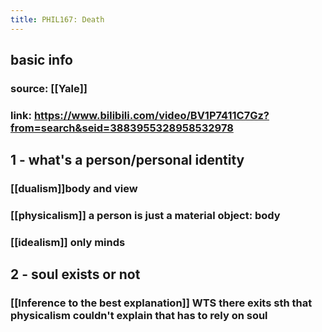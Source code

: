 ```yaml
---
title: PHIL167: Death
---
```


## basic info
### source: [[Yale]]
### link: https://www.bilibili.com/video/BV1P7411C7Gz?from=search&seid=3883955328958532978
## 1 - what's a person/personal identity
### [[dualism]]body and view
### [[physicalism]] a person is just a material object: body
### [[idealism]] only minds
## 2 - soul exists or not
### [[Inference to the best explanation]] WTS there exits sth that physicalism couldn't explain that has to rely on soul
###
